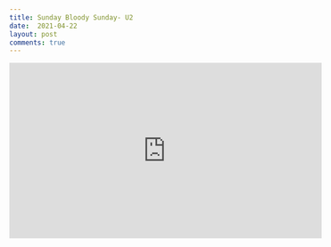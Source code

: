 ```yaml
---
title: Sunday Bloody Sunday- U2
date:  2021-04-22
layout: post
comments: true
---
```




<iframe width="560" height="315" src="https://www.youtube.com/embed/D3bhT7Ke87g" title="YouTube video player" frameborder="0" allow="accelerometer; autoplay; clipboard-write; encrypted-media; gyroscope; picture-in-picture" allowfullscreen></iframe>
